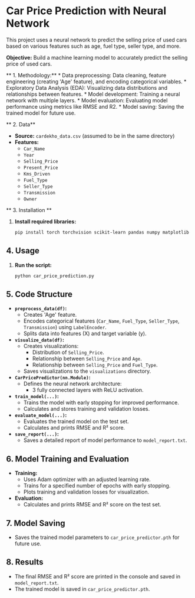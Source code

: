 # Car Price Prediction with Neural Network

This project uses a neural network to predict the selling price of used cars based on various features such as age, fuel type, seller type, and more.

**Objective:** Build a machine learning model to accurately predict the selling price of used cars.

** 1. Methodology:**
    * Data preprocessing: Data cleaning, feature engineering (creating 'Age' feature), and encoding categorical variables.
    * Exploratory Data Analysis (EDA): Visualizing data distributions and relationships between features.
    * Model development: Training a neural network with multiple layers.
    * Model evaluation: Evaluating model performance using metrics like RMSE and R2. 
    * Model saving: Saving the trained model for future use.

** 2. Data**

* **Source:** `cardekho_data.csv` (assumed to be in the same directory)
* **Features:**
    * `Car_Name`
    * `Year`
    * `Selling_Price`
    * `Present_Price`
    * `Kms_Driven`
    * `Fuel_Type`
    * `Seller_Type`
    * `Transmission`
    * `Owner` 

** 3. Installation **

1. **Install required libraries:**
   ```bash
   pip install torch torchvision scikit-learn pandas numpy matplotlib seaborn
## 4. Usage

1. **Run the script:**
   ```bash
   python car_price_prediction.py
## 5. Code Structure

* **`preprocess_data(df)`:**
    * Creates 'Age' feature.
    * Encodes categorical features (`Car_Name`, `Fuel_Type`, `Seller_Type`, `Transmission`) using `LabelEncoder`.
    * Splits data into features (X) and target variable (y).
* **`visualize_data(df)`:**
    * Creates visualizations:
        * Distribution of `Selling_Price`.
        * Relationship between `Selling_Price` and `Age`.
        * Relationship between `Selling_Price` and `Fuel_Type`.
    * Saves visualizations to the `visualizations` directory.
* **`CarPricePredictor(nn.Module)`:**
    * Defines the neural network architecture:
        * 3 fully connected layers with ReLU activation.
* **`train_model(...)`:**
    * Trains the model with early stopping for improved performance.
    * Calculates and stores training and validation losses.
* **`evaluate_model(...)`:**
    * Evaluates the trained model on the test set.
    * Calculates and prints RMSE and R² score.
* **`save_report(...)`:**
    * Saves a detailed report of model performance to `model_report.txt`.

## 6. Model Training and Evaluation

* **Training:**
    * Uses Adam optimizer with an adjusted learning rate.
    * Trains for a specified number of epochs with early stopping.
    * Plots training and validation losses for visualization.
* **Evaluation:**
    * Calculates and prints RMSE and R² score on the test set.

## 7. Model Saving

* Saves the trained model parameters to `car_price_predictor.pth` for future use.

## 8. Results

* The final RMSE and R² score are printed in the console and saved in `model_report.txt`.
* The trained model is saved in `car_price_predictor.pth`.

